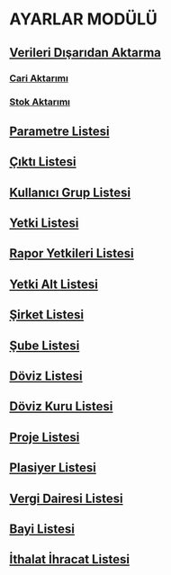 
# AYARLAR MODÜLÜ

## [Verileri Dışarıdan Aktarma](https://github.com/nkarabag/Dok-deneme-/blob/main/ayarlar%20mod%C3%BCl%C3%BC/verileri%20d%C4%B1%C5%9Far%C4%B1dan%20aktarma.md)
### [Cari Aktarımı](https://github.com/nkarabag/Dok-deneme-/blob/main/ayarlar%20mod%C3%BCl%C3%BC/cari%20aktar%C4%B1m%C4%B1.md)
### [Stok Aktarımı](https://github.com/nkarabag/Dok-deneme-/blob/main/ayarlar%20mod%C3%BCl%C3%BC/stok%20aktar%C4%B1m%C4%B1.md)
## [Parametre Listesi](https://github.com/nkarabag/Dok-deneme-/blob/main/ayarlar%20mod%C3%BCl%C3%BC/parametre%20listesi.md)
## [Çıktı Listesi](https://github.com/nkarabag/Dok-deneme-/blob/main/ayarlar%20mod%C3%BCl%C3%BC/%C3%A7%C4%B1kt%C4%B1%20listesi.md)
## [Kullanıcı Grup Listesi](https://github.com/nkarabag/Dok-deneme-/blob/main/ayarlar%20mod%C3%BCl%C3%BC/kullan%C4%B1c%C4%B1%20grup%20listesi.md)
## [Yetki Listesi](https://github.com/nkarabag/Dok-deneme-/blob/main/ayarlar%20mod%C3%BCl%C3%BC/yetki%20listesi.md)
## [Rapor Yetkileri Listesi](https://github.com/nkarabag/Dok-deneme-/blob/main/ayarlar%20mod%C3%BCl%C3%BC/rapor%20yetkileri%20listesi.md) 
## [Yetki Alt Listesi](https://github.com/nkarabag/Dok-deneme-/blob/main/ayarlar%20mod%C3%BCl%C3%BC/yetki%20alt%20listesi.md)
## [Şirket Listesi](https://github.com/nkarabag/Dok-deneme-/blob/main/ayarlar%20mod%C3%BCl%C3%BC/%C5%9Firket%20listesi.md)
## [Şube Listesi ](https://github.com/nkarabag/Dok-deneme-/blob/main/ayarlar%20mod%C3%BCl%C3%BC/%C5%9Fube%20listesi.md)
## [Döviz Listesi ](https://github.com/nkarabag/Dok-deneme-/blob/main/ayarlar%20mod%C3%BCl%C3%BC/d%C3%B6viz%20listesi.md)
## [Döviz Kuru Listesi](https://github.com/nkarabag/Dok-deneme-/blob/main/ayarlar%20mod%C3%BCl%C3%BC/d%C3%B6viz%20kuru%20listesi.md)
## [Proje Listesi](https://github.com/nkarabag/Dok-deneme-/blob/main/ayarlar%20mod%C3%BCl%C3%BC/proje%20listesi.md)
## [Plasiyer Listesi](https://github.com/nkarabag/Dok-deneme-/blob/main/ayarlar%20mod%C3%BCl%C3%BC/plasiyer%20listesi.md)
## [Vergi Dairesi Listesi](https://github.com/nkarabag/Dok-deneme-/blob/main/ayarlar%20mod%C3%BCl%C3%BC/vergi%20dairesi%20listesi.md)
## [Bayi Listesi](https://github.com/nkarabag/Dok-deneme-/blob/main/ayarlar%20mod%C3%BCl%C3%BC/bayi%20listesi.md)
## [İthalat İhracat Listesi](https://github.com/nkarabag/Dok-deneme-/blob/main/ayarlar%20mod%C3%BCl%C3%BC/ithalat%20ihracat%20listesi.md)
